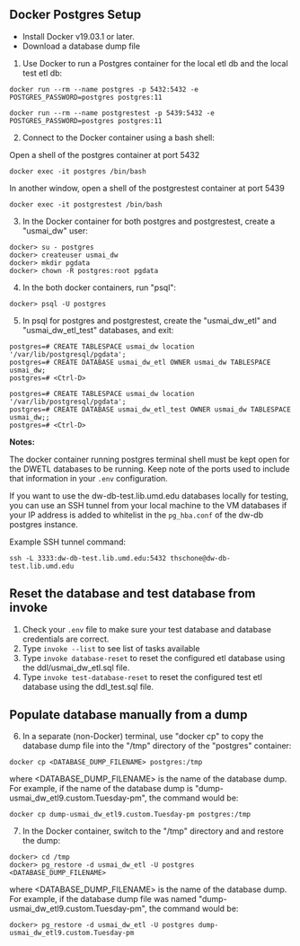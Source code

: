 ## Docker Postgres Setup

* Install Docker v19.03.1 or later.
* Download a database dump file

1) Use Docker to run a Postgres container for the local etl db and the local test etl db:

```
docker run --rm --name postgres -p 5432:5432 -e POSTGRES_PASSWORD=postgres postgres:11
```

```
docker run --rm --name postgrestest -p 5439:5432 -e POSTGRES_PASSWORD=postgres postgres:11
```

2) Connect to the Docker container using a bash shell:

Open a shell of the postgres container at port 5432
```
docker exec -it postgres /bin/bash
```

In another window, open a shell of the postgrestest container at port 5439

```
docker exec -it postgrestest /bin/bash
```
3) In the Docker container for both postgres and postgrestest, create a "usmai_dw" user:

```
docker> su - postgres
docker> createuser usmai_dw
docker> mkdir pgdata
docker> chown -R postgres:root pgdata
```

4) In the both docker containers, run "psql":

```
docker> psql -U postgres
```

5) In psql for postgres and postgrestest, create the "usmai_dw_etl" and "usmai_dw_etl_test" databases, and exit:

```
postgres=# CREATE TABLESPACE usmai_dw location '/var/lib/postgresql/pgdata';
postgres=# CREATE DATABASE usmai_dw_etl OWNER usmai_dw TABLESPACE usmai_dw;
postgres=# <Ctrl-D>
```
```
postgres=# CREATE TABLESPACE usmai_dw location '/var/lib/postgresql/pgdata';
postgres=# CREATE DATABASE usmai_dw_etl_test OWNER usmai_dw TABLESPACE usmai_dw;;
postgres=# <Ctrl-D>
```

**Notes:** 

The docker container running postgres terminal shell must be kept open for the DWETL databases to be running. Keep note of the ports used to include that information in your `.env` configuration. 

If you want to use the dw-db-test.lib.umd.edu databases locally for testing, you can use an SSH tunnel from your local machine to the VM databases if your IP address is added to whitelist in the `pg_hba.conf` of the dw-db postgres instance. 

Example SSH tunnel command: 

`ssh -L 3333:dw-db-test.lib.umd.edu:5432 thschone@dw-db-test.lib.umd.edu`



## Reset the database and test database from invoke

1) Check your `.env` file to make sure your test database and database credentials are correct. 
2) Type `invoke --list` to see list of tasks available
3) Type `invoke database-reset` to reset the configured etl database using the ddl/usmai_dw_etl.sql file. 
4) Type `invoke test-database-reset` to reset the configured test etl database using the ddl_test.sql file. 


## Populate database manually from a dump

6) In a separate (non-Docker) terminal, use "docker cp" to copy the database dump file into the "/tmp" directory of the "postgres" container:

```
docker cp <DATABASE_DUMP_FILENAME> postgres:/tmp
```

where \<DATABASE_DUMP_FILENAME> is the name of the database dump. For example, if the name of the database dump is "dump-usmai_dw_etl9.custom.Tuesday-pm", the command would be:

```
docker cp dump-usmai_dw_etl9.custom.Tuesday-pm postgres:/tmp
```

7) In the Docker container, switch to the "/tmp" directory and and restore the dump:

```
docker> cd /tmp
docker> pg_restore -d usmai_dw_etl -U postgres <DATABASE_DUMP_FILENAME>
```

where \<DATABASE_DUMP_FILENAME> is the name of the database dump. For example, if the  database dump file was named "dump-usmai_dw_etl9.custom.Tuesday-pm", the command would be:

```
docker> pg_restore -d usmai_dw_etl -U postgres dump-usmai_dw_etl9.custom.Tuesday-pm
```

